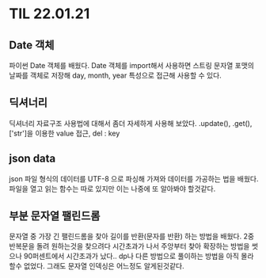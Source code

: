 # TIL 22.01.21 

## Date 객체

파이썬 Date 객체를 배웠다. Date 객체를 import해서 사용하면 스트링 문자열 포맷의 날짜를 객체로 저장해 day, month, year 특성으로 접근해 사용할 수 있다.

## 딕셔너리 
딕셔너리 자료구조 사용법에 대해서 좀더 자세하게 사용해 보았다.
.update(), .get(), ['str']을 이용한 value 접근, del : key 

## json data
json 파일 형식의 데이터를 UTF-8 으로 파싱해 가져와 데이터를 가공하는 법을 배웠다.
파일을 열고 읽는 함수는 따로 있지만 이는 나중에 또 알아봐야 할것같다.

## 부분 문자열 팰린드롬 

문자열 중 가장 긴 팰린드롬을 찾아 길이를 반환(문자를 반환) 하는 방법을 배웠다. 
2중반복문을 돌려 원하는것을 찾으려다 시간초과가 나서 주앙부터 찾아 확장하는 방법을 썻으나 90퍼센트에서 시간초과가 났다.. dp나 다른 방법으로 풀이하는 방법을 아직 몰라 할수 없었다. 그래도 문자열 인덱싱은 어느정도 알게된것같다.
